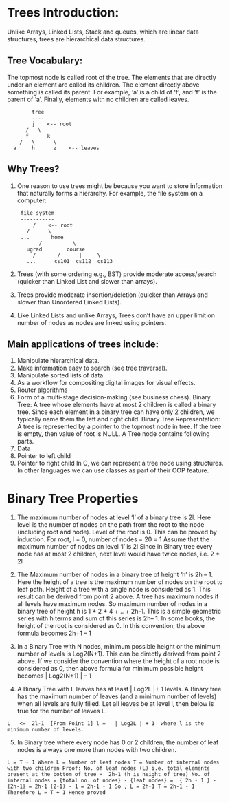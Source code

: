 # Trees Introduction: 
  Unlike Arrays, Linked Lists, Stack and queues, which are linear data structures, trees are hierarchical data structures.
## Tree Vocabulary: 
  The topmost node is called root of the tree. The elements that are directly under an element are called its children. The element directly above something is called its parent. For example, ‘a’ is a child of ‘f’, and ‘f’ is the parent of ‘a’. Finally, elements with no children are called leaves. 

            tree
            ----
            j    <-- root
          /   \
          f      k  
        /   \      \
      a     h      z    <-- leaves

## Why Trees? 
1. One reason to use trees might be because you want to store information that naturally forms a hierarchy. For example, the file system on a computer: 

        file system
        -----------
            /    <-- root
          /      \
        ...       home
              /          \
          ugrad        course
            /       /      |     \
          ...      cs101  cs112  cs113

2. Trees (with some ordering e.g., BST) provide moderate access/search (quicker than Linked List and slower than arrays). 
3. Trees provide moderate insertion/deletion (quicker than Arrays and slower than Unordered Linked Lists). 
4. Like Linked Lists and unlike Arrays, Trees don’t have an upper limit on number of nodes as nodes are linked using pointers.

## Main applications of trees include: 
1. Manipulate hierarchical data. 
2. Make information easy to search (see tree traversal). 
3. Manipulate sorted lists of data. 
4. As a workflow for compositing digital images for visual effects. 
5. Router algorithms 
6. Form of a multi-stage decision-making (see business chess). 
Binary Tree: A tree whose elements have at most 2 children is called a binary tree. Since each element in a binary tree can have only 2 children, we typically name them the left and right child. 
Binary Tree Representation: A tree is represented by a pointer to the topmost node in tree. If the tree is empty, then value of root is NULL. 
A Tree node contains following parts. 
1. Data 
2. Pointer to left child 
3. Pointer to right child
In C, we can represent a tree node using structures. In other languages we can use classes as part of their OOP feature.

# Binary Tree Properties

1. The maximum number of nodes at level ‘l’ of a binary tree is 2l. 
Here level is the number of nodes on the path from the root to the node (including root and node). Level of the root is 0. 
This can be proved by induction. 
For root, l = 0, number of nodes = 20 = 1 
Assume that the maximum number of nodes on level ‘l’ is 2l 
Since in Binary tree every node has at most 2 children, next level would have twice nodes, i.e. 2 * 2l 

2. The Maximum number of nodes in a binary tree of height ‘h’ is 2h – 1. 
Here the height of a tree is the maximum number of nodes on the root to leaf path. Height of a tree with a single node is considered as 1. 
This result can be derived from point 2 above. A tree has maximum nodes if all levels have maximum nodes. So maximum number of nodes in a binary tree of height h is 1 + 2 + 4 + .. + 2h-1. This is a simple geometric series with h terms and sum of this series is 2h– 1. 
In some books, the height of the root is considered as 0. In this convention, the above formula becomes 2h+1 – 1 

3. In a Binary Tree with N nodes, minimum possible height or the minimum number of levels is Log2(N+1).
This can be directly derived from point 2 above. If we consider the convention where the height of a root node is considered as 0, then above formula for minimum possible height becomes | Log2(N+1) | – 1 

4. A Binary Tree with L leaves has at least | Log2L |+ 1   levels. 
A Binary tree has the maximum number of leaves (and a minimum number of levels) when all levels are fully filled. Let all leaves be at level l, then below is true for the number of leaves L.

  `L   <=  2l-1  [From Point 1]
  l =   | Log2L | + 1 
  where l is the minimum number of levels.`

5) In Binary tree where every node has 0 or 2 children, the number of leaf nodes is always one more than nodes with two children.

  `L = T + 1
  Where L = Number of leaf nodes
  T = Number of internal nodes with two children
  Proof:
  No. of leaf nodes (L) i.e. total elements present at the bottom of tree = 
  2h-1 (h is height of tree)
  No. of internal nodes = {total no. of nodes} - {leaf nodes} = 
  { 2h - 1 } - {2h-1} = 2h-1 (2-1) - 1 = 2h-1 - 1
  So , L = 2h-1
      T = 2h-1 - 1
  Therefore L = T + 1
  Hence proved`
